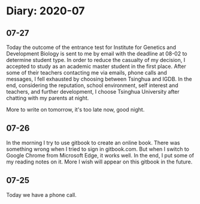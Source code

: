 # Diary: 2020-07

## 07-27
Today the outcome of the entrance test for Institute for Genetics and Development Biology is sent to me by email with the deadline at 08-02 to determine student type. 
In order to reduce the casualty of my decision, I accepted to study as an academic master student in the first place. 
After some of their teachers contacting me via emails, phone calls and messages, I fell exhausted by choosing between Tsinghua and IGDB. 
In the end, considering the reputation, school environment, self interest and teachers, and further development, I choose Tsinghua University after chatting with my parents at night.

More to write on tomorrow, it's  too late now, good night.

## 07-26
In the morning I try to use gitbook to create an online book. 
There was something wrong when I tried to sign in gitbook.com. 
But when I switch to Google Chrome from Microsoft Edge, it works well. 
In the end, I put some of my reading notes on it. 
More I wish will appear on this gitbook in the future.

## 07-25
Today we have a phone call.
